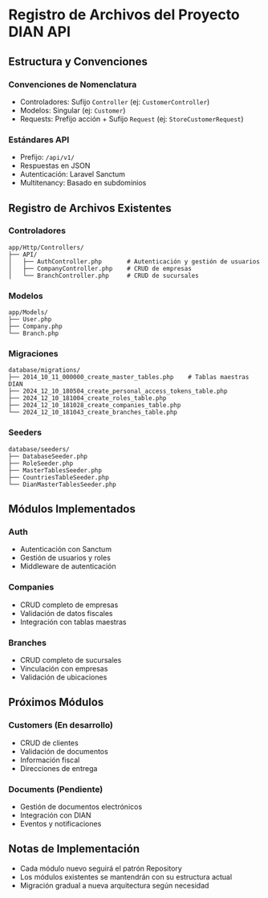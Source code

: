 # Registro de Archivos del Proyecto DIAN API

## Estructura y Convenciones

### Convenciones de Nomenclatura
- Controladores: Sufijo `Controller` (ej: `CustomerController`)
- Modelos: Singular (ej: `Customer`)
- Requests: Prefijo acción + Sufijo `Request` (ej: `StoreCustomerRequest`)

### Estándares API
- Prefijo: `/api/v1/`
- Respuestas en JSON
- Autenticación: Laravel Sanctum
- Multitenancy: Basado en subdominios

## Registro de Archivos Existentes

### Controladores
```
app/Http/Controllers/
├── API/
│   ├── AuthController.php       # Autenticación y gestión de usuarios
│   ├── CompanyController.php    # CRUD de empresas
│   └── BranchController.php     # CRUD de sucursales
```

### Modelos
```
app/Models/
├── User.php
├── Company.php
└── Branch.php
```

### Migraciones
```
database/migrations/
├── 2014_10_11_000000_create_master_tables.php    # Tablas maestras DIAN
├── 2024_12_10_180504_create_personal_access_tokens_table.php
├── 2024_12_10_181004_create_roles_table.php
├── 2024_12_10_181028_create_companies_table.php
└── 2024_12_10_181043_create_branches_table.php
```

### Seeders
```
database/seeders/
├── DatabaseSeeder.php
├── RoleSeeder.php
├── MasterTablesSeeder.php
├── CountriesTableSeeder.php
└── DianMasterTablesSeeder.php
```

## Módulos Implementados

### Auth
- Autenticación con Sanctum
- Gestión de usuarios y roles
- Middleware de autenticación

### Companies
- CRUD completo de empresas
- Validación de datos fiscales
- Integración con tablas maestras

### Branches
- CRUD completo de sucursales
- Vinculación con empresas
- Validación de ubicaciones

## Próximos Módulos

### Customers (En desarrollo)
- CRUD de clientes
- Validación de documentos
- Información fiscal
- Direcciones de entrega

### Documents (Pendiente)
- Gestión de documentos electrónicos
- Integración con DIAN
- Eventos y notificaciones

## Notas de Implementación
- Cada módulo nuevo seguirá el patrón Repository
- Los módulos existentes se mantendrán con su estructura actual
- Migración gradual a nueva arquitectura según necesidad
